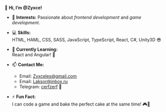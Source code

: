👋 **Hi, I’m @Zyxce!**

- 👀 **Interests:** Passionate about _frontend development_ and _game development_.
  
- 💻 **Skills:**  
  HTML, HAML, CSS, SASS, JavaScript, TypeScript, React, C#, Unity3D 😎

- 🌱 **Currently Learning:**  
  React and Angular! 🚀

- 📫 **Contact Me:**  
  - Email: [Zyxceles@gmail.com](mailto:Zyxceles@gmail.com)  
  - Email: [Laksor@inbox.ru](mailto:Laksor@inbox.ru)  
  - Telegram: [cerfzerf](https://t.me/cerfzerf) 📧

- ⚡️ **Fun Fact:**  
  I can code a game and bake the perfect cake at the same time! 🎮🍰

<!---
Zyxce/Zyxce is a ✨ special ✨ repository because its `README.md` (this file) appears on your GitHub profile.
You can click the Preview link to take a look at your changes.
--->
